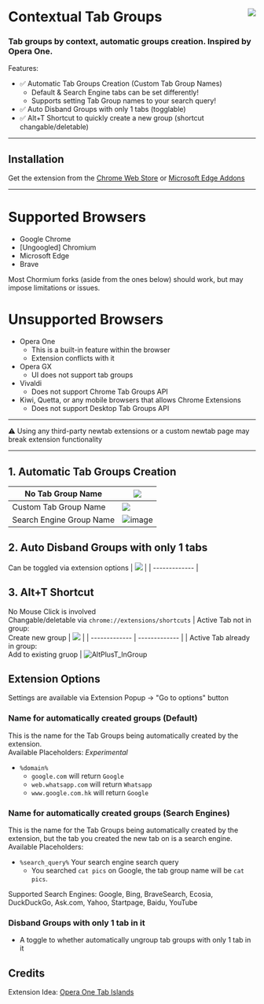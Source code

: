 # Contextual Tab Groups [<img align="right" src="https://github.com/user-attachments/assets/013973c7-f0ee-4706-986d-e7e3993fc8d6">](https://chromewebstore.google.com/detail/tab-islands-for-chrome/bnkppmpbnnedcfoncmkbekokhmfkhoin)

### Tab groups by context, automatic groups creation. Inspired by Opera One.

Features:<br>
- ✅ Automatic Tab Groups Creation (Custom Tab Group Names)<br>
  - Default & Search Engine tabs can be set differently!
  - Supports setting Tab Group names to your search query!
- ✅ Auto Disband Groups with only 1 tabs (togglable)<br>
- ✅ Alt+T Shortcut to quickly create a new group (shortcut changable/deletable)

---
## Installation
Get the extension from the [Chrome Web Store](https://chromewebstore.google.com/detail/tab-islands-for-chrome/bnkppmpbnnedcfoncmkbekokhmfkhoin) or [Microsoft Edge Addons](https://microsoftedge.microsoft.com/addons/detail/tab-islands-for-edge/cmbiocblmmeggepnbhnngjnjkmignimb)

---
# Supported Browsers
- Google Chrome
- \[Ungoogled] Chromium
- Microsoft Edge
- Brave

Most Chormium forks (aside from the ones below) should work, but may impose limitations or issues.

# Unsupported Browsers
- Opera One
  - This is a built-in feature within the browser
  - Extension conflicts with it
- Opera GX
  - UI does not support tab groups
- Vivaldi
  - Does not support Chrome Tab Groups API
- Kiwi, Quetta, or any mobile browsers that allows Chrome Extensions
  - Does not support Desktop Tab Groups API

---

⚠️ Using any third-party newtab extensions or a custom newtab page may break extension functionality

---
## 1. Automatic Tab Groups Creation
| No Tab Group Name     | ![](https://github.com/SpookyKipper/TabIslandsForChrome/blob/main/repo_assets/AutoCreateNoName.gif)      | 
| ------------- | ------------- | 
| Custom Tab Group Name          | ![](https://github.com/SpookyKipper/TabIslandsForChrome/blob/main/repo_assets/AutoCreateWithName.gif)         | 
| Search Engine Group Name | ![image](https://github.com/user-attachments/assets/7bd50289-df37-4117-b0f9-3b6bd47615de)



## 2. Auto Disband Groups with only 1 tabs 
Can be toggled via extension options
| ![](https://github.com/SpookyKipper/TabIslandsForChrome/blob/main/repo_assets/AutoDisband.gif) |
| ------------- |

## 3. Alt+T Shortcut 
No Mouse Click is involved <br>
Changable/deletable via `chrome://extensions/shortcuts`
| Active Tab not in group: <br> Create new group | ![](https://github.com/SpookyKipper/TabIslandsForChrome/blob/main/repo_assets/AltPlusT.gif) |
| ------------- | ------------- |
| Active Tab already in group: <br> Add to existing gruop | ![AltPlusT_InGroup](https://github.com/user-attachments/assets/514657e2-44a1-456c-9875-4f14bd333b8d)




## Extension Options
Settings are available via Extension Popup -> "Go to options" button
### Name for automatically created groups (Default)
This is the name for the Tab Groups being automatically created by the extension. <br>
Available Placeholders: *Experimental*<br>
- `%domain%`
  - `google.com` will return `Google`
  - `web.whatsapp.com` will return `Whatsapp`
  - `www.google.com.hk` will return `Google`
### Name for automatically created groups (Search Engines)
This is the name for the Tab Groups being automatically created by the extension, but the tab you created the new tab on is a search engine.<br>
Available Placeholders:<br>
- `%search_query%` Your search engine search query
  - You searched `cat pics` on Google, the tab group name will be `cat pics`.

Supported Search Engines: Google, Bing, BraveSearch, Ecosia, DuckDuckGo, Ask.com, Yahoo, Startpage, Baidu, YouTube
### Disband Groups with only 1 tab in it
- A toggle to whether automatically ungroup tab groups with only 1 tab in it



## Credits
Extension Idea: [Opera One Tab Islands](https://www.opera.com/features/tab-islands)
